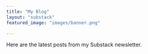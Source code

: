 ```yaml
---
title: "My Blog"
layout: "substack"
featured_image: "images/banner.png"

---
```


Here are the latest posts from my Substack newsletter.
